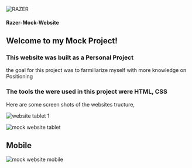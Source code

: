 ![RAZER](https://github.com/DanielsWebDevelopment/JavaScript-ChatBot/assets/129445203/d6fba0b7-7ed7-44d4-888c-eac8f48a80bb)

#### Razer-Mock-Website
## Welcome to my Mock Project!

### This website was built as a Personal Project

the goal for this project was to farmiliarize myself with more knowledge on Positioning
### The tools the were used in this project were HTML, CSS 

Here are some screen shots of the websites tructure, 

![website tablet 1](https://github.com/DanielsWebDevelopment/Image-Gallery-Website/assets/129445203/a336f699-0d54-48b9-80a7-37887586f157)

![mock website tablet](https://github.com/DanielsWebDevelopment/Image-Gallery-Website/assets/129445203/2640da6d-fff4-4529-b114-bf1b150550cf)

## Mobile 
![mock website mobile](https://github.com/DanielsWebDevelopment/Image-Gallery-Website/assets/129445203/fd9093e8-947e-4a06-b8ad-61ed792082cc)
